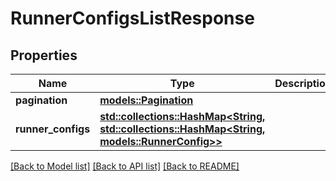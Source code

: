 # RunnerConfigsListResponse

## Properties

Name | Type | Description | Notes
------------ | ------------- | ------------- | -------------
**pagination** | [**models::Pagination**](Pagination.md) |  | 
**runner_configs** | [**std::collections::HashMap<String, std::collections::HashMap<String, models::RunnerConfig>>**](std::collections::HashMap.md) |  | 

[[Back to Model list]](../README.md#documentation-for-models) [[Back to API list]](../README.md#documentation-for-api-endpoints) [[Back to README]](../README.md)


